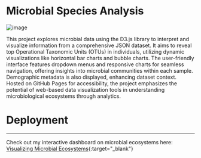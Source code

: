 # Microbial Species Analysis

![image](https://github.com/paoloarciaga/belly-button-challenge/assets/60936744/0edfdcdd-ef68-4e2b-b92e-c52dedddf082)

This project explores microbial data using the D3.js library to interpret and visualize information from a comprehensive JSON dataset. It aims to reveal top Operational Taxonomic Units (OTUs) in individuals, utilizing dynamic visualizations like horizontal bar charts and bubble charts. The user-friendly interface features dropdown menus and responsive charts for seamless navigation, offering insights into microbial communities within each sample. Demographic metadata is also displayed, enhancing dataset context. Hosted on GitHub Pages for accessibility, the project emphasizes the potential of web-based data visualization tools in understanding microbiological ecosystems through analytics.

# Deployment
-----
Check out my interactive dashboard on microbial ecosystems here: [Visualizing Microbial Ecosystems](https://paoloarciaga.github.io/belly-button-challenge/){:target="_blank"}
